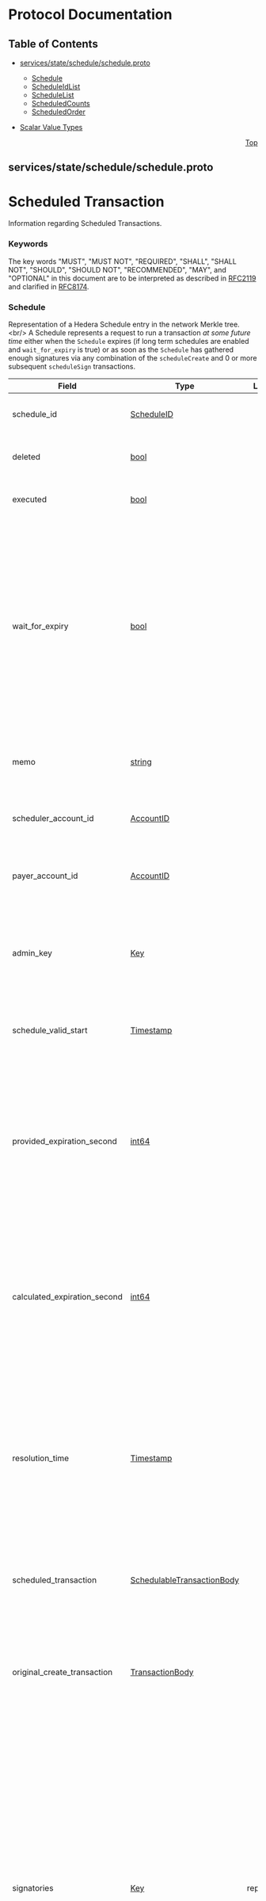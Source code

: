 # Protocol Documentation
<a name="top"></a>

## Table of Contents

- [services/state/schedule/schedule.proto](#services_state_schedule_schedule-proto)
    - [Schedule](#proto-Schedule)
    - [ScheduleIdList](#proto-ScheduleIdList)
    - [ScheduleList](#proto-ScheduleList)
    - [ScheduledCounts](#proto-ScheduledCounts)
    - [ScheduledOrder](#proto-ScheduledOrder)
  
- [Scalar Value Types](#scalar-value-types)



<a name="services_state_schedule_schedule-proto"></a>
<p align="right"><a href="#top">Top</a></p>

## services/state/schedule/schedule.proto
# Scheduled Transaction
Information regarding Scheduled Transactions.

### Keywords
The key words &#34;MUST&#34;, &#34;MUST NOT&#34;, &#34;REQUIRED&#34;, &#34;SHALL&#34;, &#34;SHALL NOT&#34;,
&#34;SHOULD&#34;, &#34;SHOULD NOT&#34;, &#34;RECOMMENDED&#34;, &#34;MAY&#34;, and &#34;OPTIONAL&#34; in this
document are to be interpreted as described in [RFC2119](https://www.ietf.org/rfc/rfc2119)
and clarified in [RFC8174](https://www.ietf.org/rfc/rfc8174).


<a name="proto-Schedule"></a>

### Schedule
Representation of a Hedera Schedule entry in the network Merkle tree.&lt;br/&gt;
A Schedule represents a request to run a transaction _at some future time_
either when the `Schedule` expires (if long term schedules are enabled and
`wait_for_expiry` is true) or as soon as the `Schedule` has gathered
enough signatures via any combination of the `scheduleCreate` and 0 or more
subsequent `scheduleSign` transactions.


| Field | Type | Label | Description |
| ----- | ---- | ----- | ----------- |
| schedule_id | [ScheduleID](#proto-ScheduleID) |  | This schedule&#39;s ID within the global network state. &lt;p&gt; This value SHALL be unique within the network. |
| deleted | [bool](#bool) |  | A flag indicating this schedule is deleted. &lt;p&gt; A schedule SHALL either be executed or deleted, but never both. |
| executed | [bool](#bool) |  | A flag indicating this schedule has executed. &lt;p&gt; A schedule SHALL either be executed or deleted, but never both. |
| wait_for_expiry | [bool](#bool) |  | A schedule flag to wait for expiration before executing. &lt;p&gt; A schedule SHALL be executed immediately when all necessary signatures are gathered, unless this flag is set.&lt;br/&gt; If this flag is set, the schedule SHALL wait until the consensus time reaches `expiration_time_provided`, when signatures MUST again be verified. If all required signatures are present at that time, the schedule SHALL be executed. Otherwise the schedule SHALL expire without execution. &lt;p&gt; Note that a schedule is always removed from state after it expires, regardless of whether it was executed or not. |
| memo | [string](#string) |  | A short description for this schedule. &lt;p&gt; This value, if set, MUST NOT exceed `transaction.maxMemoUtf8Bytes` (default 100) bytes when encoded as UTF-8. |
| scheduler_account_id | [AccountID](#proto-AccountID) |  | The scheduler account for this schedule. &lt;p&gt; This SHALL be the account that submitted the original ScheduleCreate transaction. |
| payer_account_id | [AccountID](#proto-AccountID) |  | The explicit payer account for the scheduled transaction. &lt;p&gt; If set, this account SHALL be added to the accounts that MUST sign the schedule before it may execute. |
| admin_key | [Key](#proto-Key) |  | The admin key for this schedule. &lt;p&gt; This key, if set, MUST sign any `schedule_delete` transaction.&lt;br/&gt; If not set, then this schedule SHALL NOT be deleted, and any `schedule_delete` transaction for this schedule SHALL fail. |
| schedule_valid_start | [Timestamp](#proto-Timestamp) |  | The transaction valid start value for this schedule. &lt;p&gt; This MUST be set, and SHALL be copied from the `TransactionID` of the original `schedule_create` transaction. |
| provided_expiration_second | [int64](#int64) |  | The requested expiration time of the schedule if provided by the user. &lt;p&gt; If not provided in the `schedule_create` transaction, this SHALL be set to a default value equal to the current consensus time, forward offset by the maximum schedule expiration time in the current dynamic network configuration (typically 62 days).&lt;br/&gt; The actual `calculated_expiration_second` MAY be &#34;earlier&#34; than this, but MUST NOT be later. |
| calculated_expiration_second | [int64](#int64) |  | The calculated expiration time of the schedule. &lt;p&gt; This SHALL be calculated from the requested expiration time in the `schedule_create` transaction, and limited by the maximum expiration time in the current dynamic network configuration (typically 62 days). &lt;p&gt; The schedule SHALL be removed from global network state after the network reaches a consensus time greater than or equal to this value. |
| resolution_time | [Timestamp](#proto-Timestamp) |  | The consensus timestamp of the transaction that executed or deleted this schedule. &lt;p&gt; This value SHALL be set to the `current_consensus_time` when a `schedule_delete` transaction is completed.&lt;br/&gt; This value SHALL be set to the `current_consensus_time` when the scheduled transaction is executed, either as a result of gathering the final required signature, or, if long-term schedule execution is enabled, at the requested execution time. |
| scheduled_transaction | [SchedulableTransactionBody](#proto-SchedulableTransactionBody) |  | The scheduled transaction to execute. &lt;p&gt; This MUST be one of the transaction types permitted in the current value of the `schedule.whitelist` in the dynamic network configuration. |
| original_create_transaction | [TransactionBody](#proto-TransactionBody) |  | The full transaction that created this schedule. &lt;p&gt; This is primarily used for duplicate schedule create detection. This is also the source of the parent transaction ID, from which the child transaction ID is derived when the `scheduled_transaction` is executed. |
| signatories | [Key](#proto-Key) | repeated | All of the &#34;primitive&#34; keys that have already signed this schedule. &lt;p&gt; The scheduled transaction SHALL NOT be executed before this list is sufficient to &#34;activate&#34; the required keys for the scheduled transaction.&lt;br/&gt; A Key SHALL NOT be stored in this list unless the corresponding private key has signed either the original `schedule_create` transaction or a subsequent `schedule_sign` transaction intended for, and referencing to, this specific schedule. &lt;p&gt; The only keys stored are &#34;primitive&#34; keys (ED25519 or ECDSA_SECP256K1) in order to ensure that any key list or threshold keys are correctly handled, regardless of signing order, intervening changes, or other situations. The `scheduled_transaction` SHALL execute only if, at the time of execution, this list contains sufficient public keys to satisfy the full requirements for signature on that transaction. |






<a name="proto-ScheduleIdList"></a>

### ScheduleIdList
A message for storing a list of schedule identifiers in state.&lt;br/&gt;
This is used to store lists of `ScheduleID` values.
One example is all schedules that expire at a particular time.


| Field | Type | Label | Description |
| ----- | ---- | ----- | ----------- |
| schedule_ids | [ScheduleID](#proto-ScheduleID) | repeated | A list of schedule identifiers, in no particular order. &lt;p&gt; While the order is not _specified_, it MUST be deterministic. |






<a name="proto-ScheduleList"></a>

### ScheduleList
A message for storing a list of schedules in state.&lt;br/&gt;
This is used to store lists of `Schedule` values.
One example is all schedules that expire at a particular time.


| Field | Type | Label | Description |
| ----- | ---- | ----- | ----------- |
| schedules | [Schedule](#proto-Schedule) | repeated | a list of schedules, in no particular order. &lt;p&gt; While the order is not _specified_, it MUST be deterministic. |






<a name="proto-ScheduledCounts"></a>

### ScheduledCounts
A count of schedules scheduled and processed.
This value summarizes the counts of scheduled and processed transactions
within a particular consensus second.


| Field | Type | Label | Description |
| ----- | ---- | ----- | ----------- |
| number_scheduled | [uint32](#uint32) |  | A number of transactions scheduled to expire at a consensus second. |
| number_processed | [uint32](#uint32) |  | A number of scheduled transactions that have been processed at a consensus second. |






<a name="proto-ScheduledOrder"></a>

### ScheduledOrder
An ordering for a scheduled transaction.&lt;br/&gt;
This establishes the order in which scheduled transactions intended to
execute at a particular consensus second will be executed.

Scheduled transactions that have the same `expiry_second` SHALL execute
in ascending order of `order_number`.


| Field | Type | Label | Description |
| ----- | ---- | ----- | ----------- |
| expiry_second | [uint64](#uint64) |  | A consensus second in which the transaction is to be executed. This is _also_ the consensus time when the transaction will expire if it has not gathered enough signatures in time. |
| order_number | [uint32](#uint32) |  | An ordered position within a conceptual list.&lt;br/&gt; This is the ordered position within the consensus second when the associated transaction will be executed. |





 

 

 

 



## Scalar Value Types

| .proto Type | Notes | C++ | Java | Python | Go | C# | PHP | Ruby |
| ----------- | ----- | --- | ---- | ------ | -- | -- | --- | ---- |
| <a name="double" /> double |  | double | double | float | float64 | double | float | Float |
| <a name="float" /> float |  | float | float | float | float32 | float | float | Float |
| <a name="int32" /> int32 | Uses variable-length encoding. Inefficient for encoding negative numbers – if your field is likely to have negative values, use sint32 instead. | int32 | int | int | int32 | int | integer | Bignum or Fixnum (as required) |
| <a name="int64" /> int64 | Uses variable-length encoding. Inefficient for encoding negative numbers – if your field is likely to have negative values, use sint64 instead. | int64 | long | int/long | int64 | long | integer/string | Bignum |
| <a name="uint32" /> uint32 | Uses variable-length encoding. | uint32 | int | int/long | uint32 | uint | integer | Bignum or Fixnum (as required) |
| <a name="uint64" /> uint64 | Uses variable-length encoding. | uint64 | long | int/long | uint64 | ulong | integer/string | Bignum or Fixnum (as required) |
| <a name="sint32" /> sint32 | Uses variable-length encoding. Signed int value. These more efficiently encode negative numbers than regular int32s. | int32 | int | int | int32 | int | integer | Bignum or Fixnum (as required) |
| <a name="sint64" /> sint64 | Uses variable-length encoding. Signed int value. These more efficiently encode negative numbers than regular int64s. | int64 | long | int/long | int64 | long | integer/string | Bignum |
| <a name="fixed32" /> fixed32 | Always four bytes. More efficient than uint32 if values are often greater than 2^28. | uint32 | int | int | uint32 | uint | integer | Bignum or Fixnum (as required) |
| <a name="fixed64" /> fixed64 | Always eight bytes. More efficient than uint64 if values are often greater than 2^56. | uint64 | long | int/long | uint64 | ulong | integer/string | Bignum |
| <a name="sfixed32" /> sfixed32 | Always four bytes. | int32 | int | int | int32 | int | integer | Bignum or Fixnum (as required) |
| <a name="sfixed64" /> sfixed64 | Always eight bytes. | int64 | long | int/long | int64 | long | integer/string | Bignum |
| <a name="bool" /> bool |  | bool | boolean | boolean | bool | bool | boolean | TrueClass/FalseClass |
| <a name="string" /> string | A string must always contain UTF-8 encoded or 7-bit ASCII text. | string | String | str/unicode | string | string | string | String (UTF-8) |
| <a name="bytes" /> bytes | May contain any arbitrary sequence of bytes. | string | ByteString | str | []byte | ByteString | string | String (ASCII-8BIT) |

